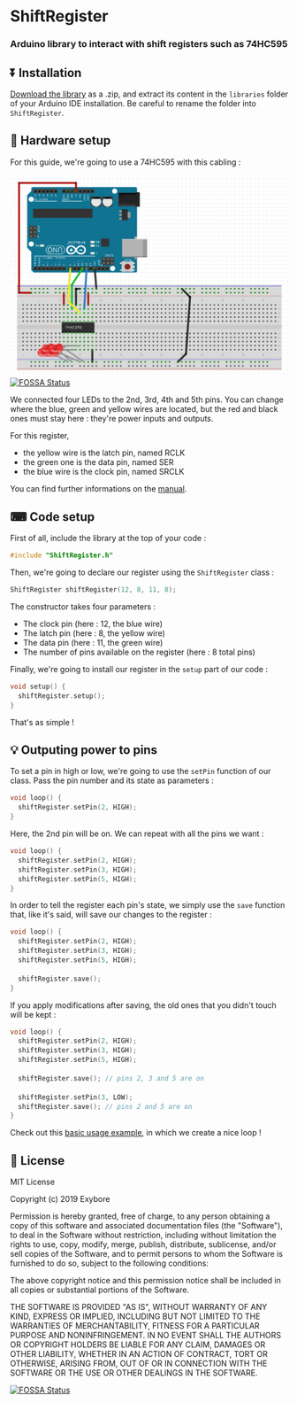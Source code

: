 # ShiftRegister

### Arduino library to interact with shift registers such as 74HC595

## ⏬ Installation

[Download the library](https://github.com/exybore/arduino-shift-register/archive/master.zip) as a .zip, and extract its content in the `libraries` folder of your Arduino IDE installation. Be careful to rename the folder into `ShiftRegister`.

## 🔌 Hardware setup

For this guide, we're going to use a 74HC595 with this cabling :

![schema](schema.png)
[![FOSSA Status](https://app.fossa.io/api/projects/git%2Bgithub.com%2Fexybore%2Farduino-shift-register.svg?type=shield)](https://app.fossa.io/projects/git%2Bgithub.com%2Fexybore%2Farduino-shift-register?ref=badge_shield)

We connected four LEDs to the 2nd, 3rd, 4th and 5th pins. You can change where the blue, green and yellow wires are located, but the red and black ones must stay here : they're power inputs and outputs.

For this register,

- the yellow wire is the latch pin, named RCLK
- the green one is the data pin, named SER
- the blue wire is the clock pin, named SRCLK

You can find further informations on the [manual](http://www.ti.com/lit/ds/symlink/sn74hc595.pdf).

## ⌨ Code setup

First of all, include the library at the top of your code :

```cpp
#include "ShiftRegister.h"
```

Then, we're going to declare our register using the `ShiftRegister` class :

```cpp
ShiftRegister shiftRegister(12, 8, 11, 8);
```

The constructor takes four parameters :

- The clock pin (here : 12, the blue wire)
- The latch pin (here : 8, the yellow wire)
- The data pin (here : 11, the green wire)
- The number of pins available on the register (here : 8 total pins)

Finally, we're going to install our register in the `setup` part of our code :

```cpp
void setup() {
  shiftRegister.setup();
}
```

That's as simple !

## 💡 Outputing power to pins

To set a pin in high or low, we're going to use the `setPin` function of our class. Pass the pin number and its state as parameters :

```cpp
void loop() {
  shiftRegister.setPin(2, HIGH);
}
```

Here, the 2nd pin will be on. We can repeat with all the pins we want :

```cpp
void loop() {
  shiftRegister.setPin(2, HIGH);
  shiftRegister.setPin(3, HIGH);
  shiftRegister.setPin(5, HIGH);
}
```

In order to tell the register each pin's state, we simply use the `save` function that, like it's said, will save our changes to the register :

```cpp
void loop() {
  shiftRegister.setPin(2, HIGH);
  shiftRegister.setPin(3, HIGH);
  shiftRegister.setPin(5, HIGH);

  shiftRegister.save();
}
```

If you apply modifications after saving, the old ones that you didn't touch will be kept :

```cpp
void loop() {
  shiftRegister.setPin(2, HIGH);
  shiftRegister.setPin(3, HIGH);
  shiftRegister.setPin(5, HIGH);

  shiftRegister.save(); // pins 2, 3 and 5 are on

  shiftRegister.setPin(3, LOW);
  shiftRegister.save(); // pins 2 and 5 are on
}
```

Check out this [basic usage example](examples/BasicUsage/BasicUsage.ino), in which we create a nice loop !

## 📃 License

MIT License

Copyright (c) 2019 Exybore

Permission is hereby granted, free of charge, to any person obtaining a copy
of this software and associated documentation files (the "Software"), to deal
in the Software without restriction, including without limitation the rights
to use, copy, modify, merge, publish, distribute, sublicense, and/or sell
copies of the Software, and to permit persons to whom the Software is
furnished to do so, subject to the following conditions:

The above copyright notice and this permission notice shall be included in all
copies or substantial portions of the Software.

THE SOFTWARE IS PROVIDED "AS IS", WITHOUT WARRANTY OF ANY KIND, EXPRESS OR
IMPLIED, INCLUDING BUT NOT LIMITED TO THE WARRANTIES OF MERCHANTABILITY,
FITNESS FOR A PARTICULAR PURPOSE AND NONINFRINGEMENT. IN NO EVENT SHALL THE
AUTHORS OR COPYRIGHT HOLDERS BE LIABLE FOR ANY CLAIM, DAMAGES OR OTHER
LIABILITY, WHETHER IN AN ACTION OF CONTRACT, TORT OR OTHERWISE, ARISING FROM,
OUT OF OR IN CONNECTION WITH THE SOFTWARE OR THE USE OR OTHER DEALINGS IN THE
SOFTWARE.


[![FOSSA Status](https://app.fossa.io/api/projects/git%2Bgithub.com%2Fexybore%2Farduino-shift-register.svg?type=large)](https://app.fossa.io/projects/git%2Bgithub.com%2Fexybore%2Farduino-shift-register?ref=badge_large)
